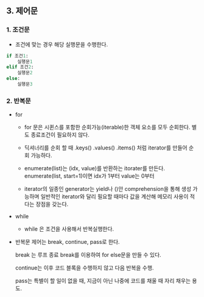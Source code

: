 ## 3. 제어문

### 1. 조건문

- 조건에 맞는 경우 해당 실행문을 수행한다.

```python
if 조건1:
    실행문1
elif 조건2:
    실행문2
else:
    실행문3
```



### 2. 반복문

- for

  - for 문은 시퀸스를 포함한 순회가능(iterable)한 객체 요소를 모두 순회한다. 별도 종료조건이 필요하지 않다.

  - 딕셔너리를 순회 할 때 .keys() .values() .items() 처럼 iterator를 만들어 순회 가능하다.

  - enumerate(list)는 (idx, value)를 반환하는 itorater를 만든다. enumerate(list, start=1)이면 idx가 1부터 value는 0부터

  - iterator의 일종인 generator는 yield나 ()안 comprehension을 통해 생성 가능하며 일반적인 iterator와 달리 필요할 때마다 값을 계산해 메모리 사용이 적다는 장점을 갖는다.

- while

  - while 은 조건을 사용해서 반복실행한다.

- 반복문 제어는 break, continue, pass로 한다.

  break 는 루프 종료 break를 이용하여 for else문을 만들 수 있다.

  continue는 이후 코드 블록을 수행하지 않고 다음 반복을 수행.

  pass는 특별이 할 일이 없을 때, 지금이 아닌 나중에 코드를 채울 때 자리 채우는 용도.


